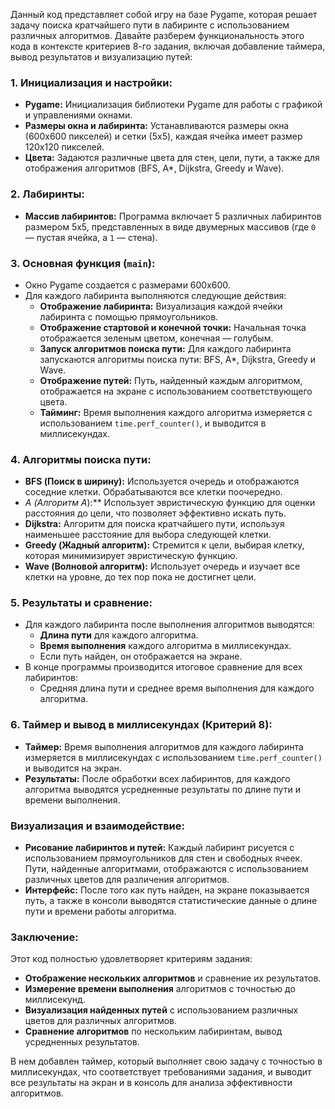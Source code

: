 Данный код представляет собой игру на базе Pygame, которая решает задачу поиска кратчайшего пути в лабиринте с использованием различных алгоритмов. Давайте разберем функциональность этого кода в контексте критериев 8-го задания, включая добавление таймера, вывод результатов и визуализацию путей:

### 1. **Инициализация и настройки:**
- **Pygame:** Инициализация библиотеки Pygame для работы с графикой и управлениями окнами.
- **Размеры окна и лабиринта:** Устанавливаются размеры окна (600x600 пикселей) и сетки (5x5), каждая ячейка имеет размер 120x120 пикселей.
- **Цвета:** Задаются различные цвета для стен, цели, пути, а также для отображения алгоритмов (BFS, A*, Dijkstra, Greedy и Wave).

### 2. **Лабиринты:**
- **Массив лабиринтов:** Программа включает 5 различных лабиринтов размером 5x5, представленных в виде двумерных массивов (где `0` — пустая ячейка, а `1` — стена).

### 3. **Основная функция (`main`):**
- Окно Pygame создается с размерами 600x600.
- Для каждого лабиринта выполняются следующие действия:
  - **Отображение лабиринта:** Визуализация каждой ячейки лабиринта с помощью прямоугольников.
  - **Отображение стартовой и конечной точки:** Начальная точка отображается зеленым цветом, конечная — голубым.
  - **Запуск алгоритмов поиска пути:** Для каждого лабиринта запускаются алгоритмы поиска пути: BFS, A*, Dijkstra, Greedy и Wave.
  - **Отображение путей:** Путь, найденный каждым алгоритмом, отображается на экране с использованием соответствующего цвета.
  - **Тайминг:** Время выполнения каждого алгоритма измеряется с использованием `time.perf_counter()`, и выводится в миллисекундах.

### 4. **Алгоритмы поиска пути:**
- **BFS (Поиск в ширину):** Используется очередь и отображаются соседние клетки. Обрабатываются все клетки поочередно.
- **A* (Алгоритм A*):** Использует эвристическую функцию для оценки расстояния до цели, что позволяет эффективно искать путь.
- **Dijkstra:** Алгоритм для поиска кратчайшего пути, используя наименьшее расстояние для выбора следующей клетки.
- **Greedy (Жадный алгоритм):** Стремится к цели, выбирая клетку, которая минимизирует эвристическую функцию.
- **Wave (Волновой алгоритм):** Использует очередь и изучает все клетки на уровне, до тех пор пока не достигнет цели.

### 5. **Результаты и сравнение:**
- Для каждого лабиринта после выполнения алгоритмов выводятся:
  - **Длина пути** для каждого алгоритма.
  - **Время выполнения** каждого алгоритма в миллисекундах.
  - Если путь найден, он отображается на экране.
- В конце программы производится итоговое сравнение для всех лабиринтов:
  - Средняя длина пути и среднее время выполнения для каждого алгоритма.

### 6. **Таймер и вывод в миллисекундах (Критерий 8):**
- **Таймер:** Время выполнения алгоритмов для каждого лабиринта измеряется в миллисекундах с использованием `time.perf_counter()` и выводится на экран.
- **Результаты:** После обработки всех лабиринтов, для каждого алгоритма выводятся усредненные результаты по длине пути и времени выполнения.

### Визуализация и взаимодействие:
- **Рисование лабиринтов и путей:** Каждый лабиринт рисуется с использованием прямоугольников для стен и свободных ячеек. Пути, найденные алгоритмами, отображаются с использованием различных цветов для различения алгоритмов.
- **Интерфейс:** После того как путь найден, на экране показывается путь, а также в консоли выводятся статистические данные о длине пути и времени работы алгоритма.

### Заключение:
Этот код полностью удовлетворяет критериям задания:
- **Отображение нескольких алгоритмов** и сравнение их результатов.
- **Измерение времени выполнения** алгоритмов с точностью до миллисекунд.
- **Визуализация найденных путей** с использованием различных цветов для различных алгоритмов.
- **Сравнение алгоритмов** по нескольким лабиринтам, вывод усредненных результатов.

В нем добавлен таймер, который выполняет свою задачу с точностью в миллисекундах, что соответствует требованиями задания, и выводит все результаты на экран и в консоль для анализа эффективности алгоритмов.
